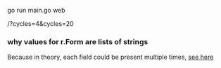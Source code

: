 go run main.go web

/?cycles=4&cycles=20

### why values for r.Form are lists of strings

Because in theory, each field could be present multiple times, [see here][1]

[1]: https://stackoverflow.com/questions/34839811/how-to-retrieve-form-data-as-array
